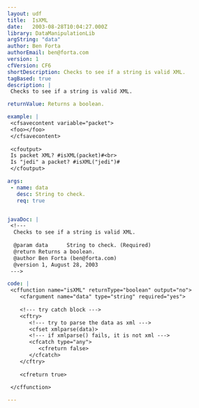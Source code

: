 ```yaml
---
layout: udf
title:  IsXML
date:   2003-08-28T10:04:27.000Z
library: DataManipulationLib
argString: "data"
author: Ben Forta
authorEmail: ben@forta.com
version: 1
cfVersion: CF6
shortDescription: Checks to see if a string is valid XML.
tagBased: true
description: |
 Checks to see if a string is valid XML.

returnValue: Returns a boolean.

example: |
 <cfsavecontent variable="packet">
 <foo></foo>
 </cfsavecontent>
 
 <cfoutput>
 Is packet XML? #isXML(packet)#<br>
 Is "jedi" a packet? #isXML("jedi")#
 </cfoutput>

args:
 - name: data
   desc: String to check.
   req: true


javaDoc: |
 <!---
  Checks to see if a string is valid XML.
  
  @param data      String to check. (Required)
  @return Returns a boolean. 
  @author Ben Forta (ben@forta.com) 
  @version 1, August 28, 2003 
 --->

code: |
 <cffunction name="isXML" returnType="boolean" output="no">
    <cfargument name="data" type="string" required="yes">
 
    <!--- try catch block --->
    <cftry>
       <!--- try to parse the data as xml --->
       <cfset xmlparse(data)>
       <!--- if xmlparse() fails, it is not xml --->
       <cfcatch type="any">
          <cfreturn false>
       </cfcatch>
    </cftry>
 
    <cfreturn true>
    
 </cffunction>

---
```


